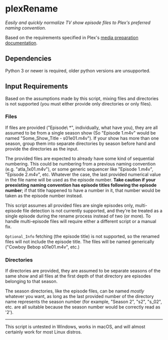 plexRename
==========

*Easily and quickly normalize TV show episode files to Plex's preferred naming convention.*

Based on the requirements specified in Plex's [media preparation documentation](https://support.plex.tv/hc/en-us/articles/200220687-Naming-Series-Season-Based-TV-Shows).

Dependencies
------------

Python 3 or newer is required, older python versions are unsupported.

Input Requirements
------------------

Based on the assumptions made by this script, mixing files and directories is not supported (you must either provide only directories or only files).

### Files

If files are provided ("Episode\ *", individually, what have you), they are all assumed to be from a single season show (So "Episode 1.m4v" would be named "Some_Show_Title - s01e01.m4v"). If your show has more than one season, group them into separate directories by season before hand and provide the directories as the input.

The provided files are expected to already have some kind of sequential numbering. This could be numbering from a previous naming convention (e.g. "atla_1x01.m4v"), or some generic sequencer like "Episode 1.m4v", "Episode 2.m4v", etc. Whatever the case, the last provided numerical value in the file name will be used as the episode number. __Take caution if your preexisting naming convention has episode titles following the episode number__; if that title happened to have a number in it, that number would be taken as the episode number instead.

This script assumes all provided files are single episodes only, multi-episode file detection is not currently supported, and they're be treated as a single episode during the rename process instead of two (or more). To handle multi-episode files will require either a different script or a manual fix.

`Optional_Info` fetching (the episode title) is not supported, so the renamed files will not include the episode title. The files will be named generically ("Cowboy Bebop s01e01.m4v", etc.) 

### Directories

If directories are provided, they are assumed to be separate seasons of the same show and all files at the first depth of that directory are episodes belonging to that season.

The season directories, like the episode files, can be named *mostly* whatever you want, as long as the last provided number of the directory name represents the season number (for example, "Season 2", "s2", "s_02", etc. are all suitable because the season number would be correctly read as '2').

------------------

This script is untested in Windows, works in macOS, and will almost certainly work for most Linux distros.